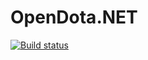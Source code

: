 # OpenDota.NET
[![Build status](https://spoon611.visualstudio.com/OpenDota.NET/_apis/build/status/OpenDota.NET.Wrapper)](https://spoon611.visualstudio.com/OpenDota.NET/_build/latest?definitionId=2)